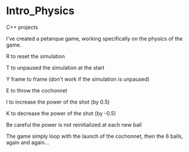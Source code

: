 # Intro_Physics

 C++ projects
 
I've created a petanque game, working specifically on the physics of the game.

R to reset the simulation

T to unpaused the simulation at the start

Y frame to frame (don't work if the simulation is unpaused)

E to throw the cochonnet

I to increase the power of the shot (by 0.5)

K to decrease the power of the shot (by -0.5)

Be careful the power is not reinitialized at each new ball

The game simply loop with the launch of the cochonnet, then the 6 balls, again and again...
